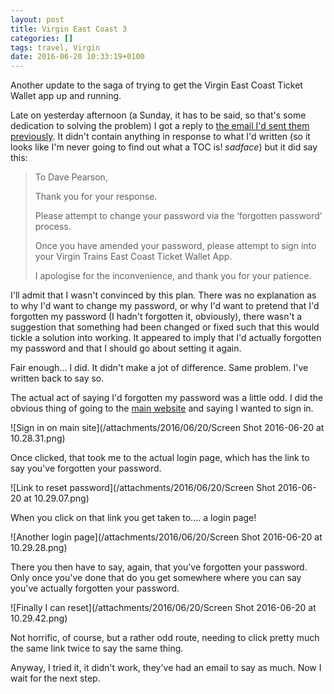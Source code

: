 ```yaml
---
layout: post
title: Virgin East Coast 3
categories: []
tags: travel, Virgin
date: 2016-06-20 10:33:19+0100
---
```


Another update to the saga of trying to get the Virgin East Coast Ticket
Wallet app up and running.

Late on yesterday afternoon (a Sunday, it has to be said, so that's some
dedication to solving the problem) I got a reply to
[the email I'd sent them previously](http://blog.davep.org/2016/06/18/virgin_east_coast_2.html). It
didn't contain anything in response to what I'd written (so it looks like
I'm never going to find out what a TOC is! *sadface*) but it did say this:

> To Dave Pearson,
>
> Thank you for your response.
>
> Please attempt to change your password via the ‘forgotten password’
> process.
>
> Once you have amended your password, please attempt to sign into your
> Virgin Trains East Coast Ticket Wallet App.
>
> I apologise for the inconvenience, and thank you for your patience.

I'll admit that I wasn't convinced by this plan. There was no explanation as
to why I'd want to change my password, or why I'd want to pretend that I'd
forgotten my password (I hadn't forgotten it, obviously), there wasn't a
suggestion that something had been changed or fixed such that this would
tickle a solution into working. It appeared to imply that I'd actually
forgotten my password and that I should go about setting it again.

Fair enough... I did. It didn't make a jot of difference. Same problem. I've
written back to say so.

The actual act of saying I'd forgotten my password was a little odd. I did
the obvious thing of going to the
[main website](https://www.virgintrainseastcoast.com/) and saying I wanted
to sign in.

![Sign in on main site](/attachments/2016/06/20/Screen Shot 2016-06-20 at 10.28.31.png)

Once clicked, that took me to the actual login page, which has the link to
say you've forgotten your password.

![Link to reset password](/attachments/2016/06/20/Screen Shot 2016-06-20 at 10.29.07.png)

When you click on that link you get taken to.... a login page!

![Another login page](/attachments/2016/06/20/Screen Shot 2016-06-20 at 10.29.28.png)

There you then have to say, again, that you've forgotten your password. Only
once you've done that do you get somewhere where you can say you've actually
forgotten your password.

![Finally I can reset](/attachments/2016/06/20/Screen Shot 2016-06-20 at 10.29.42.png)

Not horrific, of course, but a rather odd route, needing to click pretty
much the same link twice to say the same thing.

Anyway, I tried it, it didn't work, they've had an email to say as much. Now
I wait for the next step.
